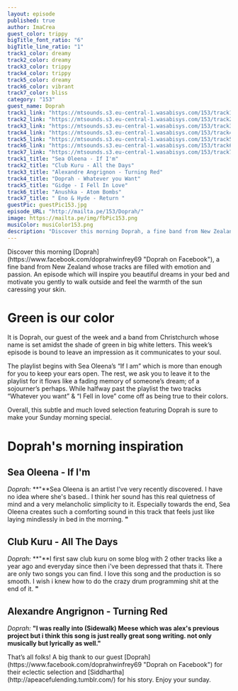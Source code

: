 ```yaml
---
layout: episode
published: true
author: ImaCrea
guest_color: trippy
bigTitle_font_ratio: "6"
bigTitle_line_ratio: "1"
track1_color: dreamy
track2_color: dreamy
track3_color: trippy
track4_color: trippy
track5_color: dreamy
track6_color: vibrant
track7_color: bliss
category: "153"
guest_name: Doprah
track1_link: "https://mtsounds.s3.eu-central-1.wasabisys.com/153/track1.mp3"
track2_link: "https://mtsounds.s3.eu-central-1.wasabisys.com/153/track2.mp3"
track3_link: "https://mtsounds.s3.eu-central-1.wasabisys.com/153/track3.mp3"
track4_link: "https://mtsounds.s3.eu-central-1.wasabisys.com/153/track4.mp3"
track5_link: "https://mtsounds.s3.eu-central-1.wasabisys.com/153/track5.mp3"
track6_link: "https://mtsounds.s3.eu-central-1.wasabisys.com/153/track6.mp3"
track7_link: "https://mtsounds.s3.eu-central-1.wasabisys.com/153/track7.mp3"
track1_title: "Sea Oleena - If I'm"
track2_title: "Club Kuru - All the Days"
track3_title: "Alexandre Angrignon - Turning Red"
track4_title: "Doprah - Whatever you Want"
track5_title: "Gidge - I Fell In Love"
track6_title: "Anushka - Atom Bombs"
track7_title: " Eno & Hyde - Return "
guestPic: guestPic153.jpg
episode_URL: "http://mailta.pe/153/Doprah/"
image: https://mailta.pe/img/fbPic153.png
musiColor: musiColor153.png
description: "Discover this morning Doprah, a fine band from New Zealand whose tracks are filled with emotion and passion. An episode which will inspire you beautiful dreams in your bed and motivate you gently to walk outside and feel the warmth of the sun caressing your skin."
---
```


<p id="introduction">
Discover this morning [Doprah](https://www.facebook.com/doprahwinfrey69 "Doprah on Facebook"), a fine band from New Zealand whose tracks are filled with emotion and passion. An episode which will inspire you beautiful dreams in your bed and motivate you gently to walk outside and feel the warmth of the sun caressing your skin.</p>
 
# Green is our color
 
It is Doprah, our guest of the week and a band from Christchurch whose name is set amidst the shade of green in big white letters. This week’s episode is bound to leave an impression as it communicates to your soul.

The playlist begins with Sea Oleena’s “If I am” which is more than enough for you to keep your ears open. The rest, we ask you to leave it to the playlist for it flows like a fading memory of someone’s dream; of a sojourner’s perhaps. While halfway past the playlist the two tracks “Whatever you want” & “I Fell in love” come off as being true to their colors.

Overall, this subtle and much loved selection featuring Doprah is sure to make your Sunday morning special.

# Doprah's morning inspiration
 
## Sea Oleena - If I'm
_Doprah:_ **"**Sea Oleena is an artist I've very recently discovered. I have no idea where she's based.. I think her sound has this real quietness of mind and a very melancholic simplicity to it. Especially towards the end, Sea Oleena creates such a comforting sound in this track that feels just like laying mindlessly in bed in the morning. **"**
 
## Club Kuru - All The Days
_Doprah:_ **"**I first saw club kuru on some blog with 2 other tracks like a year ago and everyday since then i've been depressed that thats it. There are only two songs you can find. I love this song and the production is so smooth. I wish i knew how to do the crazy drum programming shit at the end of it. **"**
 
## Alexandre Angrignon - Turning Red
_Doprah:_ **"**I was really into (Sidewalk) Meese which was alex's previous project but i think this song is just really great song writing. not only musically but lyrically as well.**"**
 
<p id="outroduction">
That’s all folks! A big thank to our guest [Doprah](https://www.facebook.com/doprahwinfrey69 "Doprah on Facebook") for their eclectic selection and [Siddhartha](http://apeacefulending.tumblr.com/) for his story. Enjoy your sunday.
</p>